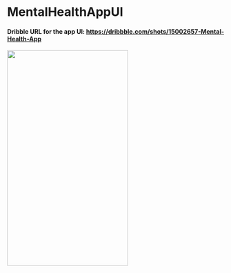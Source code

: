 # MentalHealthAppUI

#### Dribble URL for the app UI: https://dribbble.com/shots/15002657-Mental-Health-App



<img src="https://github.com/prachisuman25/MentalHealthAppUI/assets/78547011/ccac7d5d-34cc-46e5-98dc-99e2daa4ec05" width="280" height="500">
